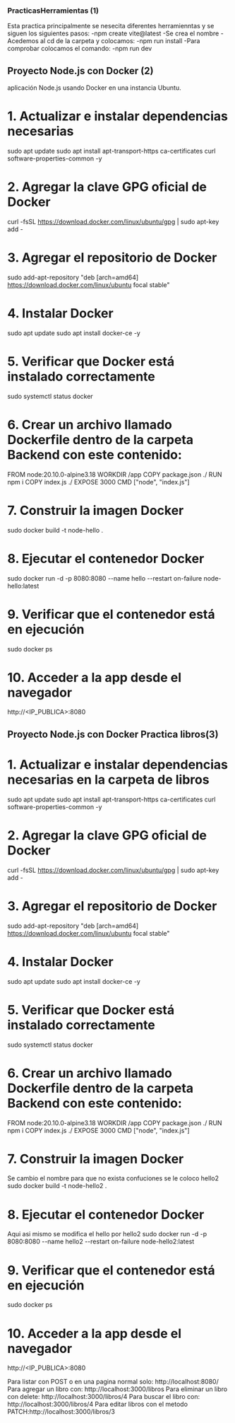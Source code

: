 ### PracticasHerramientas (1)
Esta practica principalmente se nesecita diferentes herramienntas y se siguen los siguientes pasos:
-npm create vite@latest
-Se crea el nombre
-Acedemos al cd de la carpeta y colocamos:
-npm run install 
-Para comprobar colocamos el comando:
-npm run dev 

## Proyecto Node.js con Docker (2)

aplicación Node.js usando Docker en una instancia Ubuntu.

# 1. Actualizar e instalar dependencias necesarias
sudo apt update
sudo apt install apt-transport-https ca-certificates curl software-properties-common -y

# 2. Agregar la clave GPG oficial de Docker
curl -fsSL https://download.docker.com/linux/ubuntu/gpg | sudo apt-key add -

# 3. Agregar el repositorio de Docker
sudo add-apt-repository "deb [arch=amd64] https://download.docker.com/linux/ubuntu focal stable"

# 4. Instalar Docker
sudo apt update
sudo apt install docker-ce -y

# 5. Verificar que Docker está instalado correctamente
sudo systemctl status docker

# 6. Crear un archivo llamado Dockerfile dentro de la carpeta Backend con este contenido:
FROM node:20.10.0-alpine3.18
WORKDIR /app
COPY package.json ./
RUN npm i
COPY index.js ./
EXPOSE 3000
CMD ["node", "index.js"]

# 7. Construir la imagen Docker
sudo docker build -t node-hello .

# 8. Ejecutar el contenedor Docker
sudo docker run -d -p 8080:8080 --name hello --restart on-failure node-hello:latest

# 9. Verificar que el contenedor está en ejecución
sudo docker ps

# 10. Acceder a la app desde el navegador
http://<IP_PUBLICA>:8080


## Proyecto Node.js con Docker Practica libros(3)

# 1. Actualizar e instalar dependencias necesarias en la carpeta de libros
sudo apt update
sudo apt install apt-transport-https ca-certificates curl software-properties-common -y

# 2. Agregar la clave GPG oficial de Docker
curl -fsSL https://download.docker.com/linux/ubuntu/gpg | sudo apt-key add -

# 3. Agregar el repositorio de Docker
sudo add-apt-repository "deb [arch=amd64] https://download.docker.com/linux/ubuntu focal stable"

# 4. Instalar Docker
sudo apt update
sudo apt install docker-ce -y

# 5. Verificar que Docker está instalado correctamente
sudo systemctl status docker

# 6. Crear un archivo llamado Dockerfile dentro de la carpeta Backend con este contenido:
FROM node:20.10.0-alpine3.18
WORKDIR /app
COPY package.json ./
RUN npm i
COPY index.js ./
EXPOSE 3000
CMD ["node", "index.js"]

# 7. Construir la imagen Docker
Se cambio el nombre para que no exista confuciones se le coloco hello2
sudo docker build -t node-hello2 .

# 8. Ejecutar el contenedor Docker
Aqui asi mismo se modifica el hello por hello2
sudo docker run -d -p 8080:8080 --name hello2 --restart on-failure node-hello2:latest

# 9. Verificar que el contenedor está en ejecución
sudo docker ps

# 10. Acceder a la app desde el navegador
http://<IP_PUBLICA>:8080

Para listar con POST o en una pagina normal solo: http://localhost:8080/
Para agregar un libro con: http://localhost:3000/libros
Para eliminar un libro con delete: http://localhost:3000/libros/4
Para buscar el libro con: http://localhost:3000/libros/4 
Para editar libros con el metodo PATCH:http://localhost:3000/libros/3 
